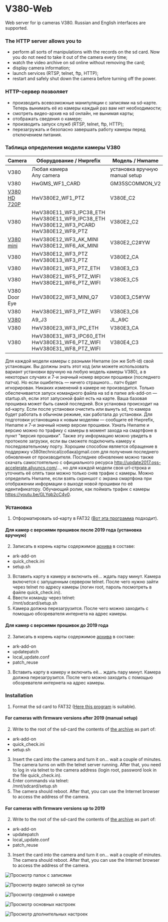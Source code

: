# V380-Web
Web server for ip cameras V380. Russian and English interfaces are supported.  
### The HTTP server allows you to
- perform all sorts of manipulations with the records on the sd card. Now you do not need to take it out of the camera every time;
- watch the video archive on sd online without removing the card;
- display camera information;
- launch services (RTSP, telnet, ftp, HTTP);
- restart and safely shut down the camera before turning off the power.  
### HTTP-сервер позволяет
- производить всевозможные манипуляции с записями на sd-карте. Теперь вынимать её из камеры каждый раз вам нет необходимости;
- смотреть видео-архив на sd онлайн, не вынимая карты;
- отображать сведения о камере;
- производить запуск служб (RTSP, telnet, ftp, HTTP);
- перезагружать и безопасно завершать работу камеры перед отключением питания.
### Таблица определения модели камеры V380
| Camera | Оборудование / Hwprefix | Модель / Hwname | Установщик / Installer |
| --- | --- | --- | --- |
| V380 | Любая камера<br>Any camera | установка вручную<br>manual setup | [httpd_V380_any_manual.zip](https://github.com/Arkady23/V380-Web/releases/download/First-time-installer/httpd_V380_any_manual_v20220805.zip) |
| V380 | HwGMS_WF1_CARD | GM35SCOMMON_V2 | [httpd_GM35SCOMMON_V2.zip](https://github.com/Arkady23/V380-Web/releases/download/First-time-installer/httpd_GM35SCOMMON_V2_9090909_v20220805.zip) |
| [V380 HD 720P](https://aliexpress.ru/item/33010593004.html) | HwV380E2_WF1_PTZ | V380E_C2 | [httpd_V380E_C2.zip](https://github.com/Arkady23/V380-Web/releases/download/First-time-installer/httpd_V380E_C2_9090909_v20220805.zip) |
| V380 | HwV380E11_WF3_IPC38_ETH<br>HwV380E11_WF9_IPC38_ETH<br>HwV380E12_WF3_PCARD<br>HwV380E12_WF9_PTZ | V380E2_C2 | [httpd_V380E2_C2.zip](https://github.com/Arkady23/V380-Web/releases/download/First-time-installer/httpd_V380E2_C2_9090909_v20220805.zip) |
| [V380 mini](https://aliexpress.ru/item/4000944546368.html) | HwV380E12_WF3_AK_MINI<br>HwV380E12_WF6_AK_MINI | V380E2_C2#YW | [httpd_V380E2_C2.YW.zip](https://github.com/Arkady23/V380-Web/releases/download/First-time-installer/httpd_V380E2_C2.YW_9090909_v20220805.zip) |
| V380 | HwV380E12_WF3_PTZ<br>HwV380E13_WF3_PTZ | V380E2_CA | [httpd_V380E2_CA.zip](https://github.com/Arkady23/V380-Web/releases/download/20210530/httpd_V380E2_CA_9090909_v20210620.zip) |
| V380 | HwV380E21_WF3_PTZ_ETH | V380E3_C3 | [httpd_V380E3_C3.zip](https://github.com/Arkady23/V380-Web/releases/download/20210530/httpd_V380E3_C3_9090909_v20210620.zip) |
| V380 | HwV380E21_WF5_PTZ_WIFI<br>HwV380E21_WF6_PTZ_WIFI | V380E3_C5 | [httpd_V380E3_C5.zip](https://github.com/Arkady23/V380-Web/releases/download/20210530/httpd_V380E3_C5_9090909_v20210620.zip) |
| V380 Door Eye | HwV380E22_WF3_MINI_Q7 | V380E3_C5#YW | [httpd_V380E3_C5.YW.zip](https://github.com/Arkady23/V380-Web/releases/download/20210530/httpd_V380E3_C5.YW_9090909_v20210620.zip) |
| V380 | HwV380E21_WF3_PTZ_WIFI | V380E3_C6 | |
| [V380](https://aliexpress.ru/item/4001018956901.html) | A9_J3 | JL_A9C | |
| V380 | HwV380E23_WF3_IPC_ETH | V380E3_CA | |
| V380 | HwV380E31_WF3_IPC60_ETH<br>HwV380E31_WF6_PTZ_WIFI<br>HwV380E31_WF8_PTZ_WIFI | V380E4_C3 | |

Для каждой модели камеры с разными Hwname (он же Soft-id) свой установщик. Вы должны знать этот код (или можете использовать вариант установки вручную на любую модель камеры V380), а в некоторых случаях и 7-и значный номер версии прошивки (последнего патча). Но если ошибетесь — ничего страшного... патч будет игнорирован. Никаких изменений в камере не производится. Только обеспечивается запуск командного файла на sd в папке ark-add-on — startup.sh, если этот запускной файл есть на карте. Ваша базовая прошивка может быть самой последней. Вся установка происходит на sd-карту. Если после установки очистить или вынуть sd, то камера будет работать в обычном режиме, как работала до установки. Для подготовки установщика к новым моделям — сообщите её Hwprefix, Hwname и 7-и значный номер версии прошивки. Узнать Hwname и версию можно по трафику с камеры в момент захода на смартфоне в пункт "версия прошивки". Также эту информацию можно увидеть в протоколе загрузки, если вы сможете подключить камеру к последовательному порту. Хорошим способом является обращение в поддержку v380technical(собака)gmail.com для получения последнего обновления от производителя. Последнее обновление можно также скачать самостоятельно с официального ресурса http://update2017.oss-accelerate.aliyuncs.com/..., но для каждой модели своя url-строка и уточнить её опять таки можно только сняв трафик с камеры. Можно определить Hwname, если взять скриншот с экрана смартфона при отображении информации о выходе новой прошивки по её идентификатору. Обучающий ролик, как поймать трафик с камеры https://youtu.be/GLYqb2cC4y0.
### Установка
1. Отформатировать sd-карту в FAT32 ([Вот эта программа](http://ridgecrop.co.uk/index.htm?guiformat.htm) подходит).
#### Для камер с версиями прошивок после 2019 года (установка вручную)
2. Записать в корень карты содержимое [архива](https://github.com/Arkady23/V380-Web/releases/download/20210530/httpd_V380_any_manual_v20210620.zip) в составе:
- ark-add-on
- quick_check.ini
- setup.sh
3. Вставить карту в камеру и включить её... ждать пару минут. Камера включется с запущенным сервером telnet. После чего нужно зайти через telnet по адресу камеры (логин root, пароль посмотреть в файле quick_check.ini).
4. Ввести команду через telnet:<br>
    /mnt/sdcard/setup.sh
5. Камера должна перезагрузится. После чего можно заходить с помощью обозревателя интернета на адрес камеры. 
#### Для камер с версиями прошивок до 2019 года
2. Записать в корень карты содержимое [архива](https://github.com/Arkady23/V380-Web/releases/tag/20210530) в составе:
- ark-add-on
- updatepatch
- local_update.conf
- patch_reuse
3. Вставить карту в камеру и включить её... ждать пару минут. Камера должна перезагрузится. После чего можно заходить с помощью обозревателя интернета на адрес камеры. 
### Installation
1. Format the sd card to FAT32 ([Here this program](http://ridgecrop.co.uk/index.htm?guiformat.htm) is suitable).
#### For cameras with firmware versions after 2019 (manual setup)
2. Write to the root of the sd-card the contents of [the archive](https://github.com/Arkady23/V380-Web/releases/download/20210530/httpd_V380_any_manual_v20210620.zip) as part of:
- ark-add-on
- quick_check.ini
- setup.sh
3. Insert the card into the camera and turn it on... wait a couple of minutes. The camera turns on with the telnet server running. After that, you need to log in via telnet to the camera address (login root, password look in the file quick_check.in).
4. Enter commands via telnet:<br>
    /mnt/sdcard/setup.sh<br>
5. The camera should reboot. After that, you can use the Internet browser to access the address of the camera. 
#### For cameras with firmware versions up to 2019
2. Write to the root of the sd-card the contents of [the archive](https://github.com/Arkady23/V380-Web/releases/tag/20210530) as part of:
- ark-add-on
- updatepatch
- local_update.conf
- patch_reuse
3. Insert the card into the camera and turn it on... wait a couple of minutes. The camera should reboot. After that, you can use the Internet browser to access the address of the camera.  

![Просмотр папок с записями](Screenshots/image_2021_05_30T07_36_48_243Z.png?raw=true)  

![Просмотр видео записей за сутки](Screenshots/image_2021_05_30T07_37_52_174Z.png?raw=true)  

![Просмотр сведений о камере](Screenshots/image_2021_05_30T07_38_32_727Z.png?raw=true)  

![Просмотр основных настроек](Screenshots/image_2021_05_30T07_39_06_740Z.png?raw=true)  

![Просмотр дполнительных настроек](Screenshots/image_2021_05_30T07_39_26_478Z.png?raw=true)

